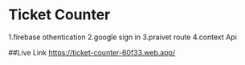 # Ticket Counter
1.firebase othentication
2.google sign in
3.praivet route
4.context Api 

##Live Link https://ticket-counter-60f33.web.app/
